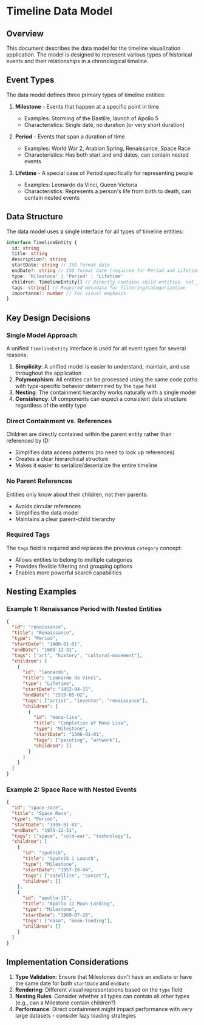 # Timeline Data Model

## Overview

This document describes the data model for the timeline visualization application. The model is designed to represent various types of historical events and their relationships in a chronological timeline.

## Event Types

The data model defines three primary types of timeline entities:

1. **Milestone** - Events that happen at a specific point in time
   - Examples: Storming of the Bastille, launch of Apollo 5
   - Characteristics: Single date, no duration (or very short duration)

2. **Period** - Events that span a duration of time
   - Examples: World War 2, Arabian Spring, Renaissance, Space Race
   - Characteristics: Has both start and end dates, can contain nested events

3. **Lifetime** - A special case of Period specifically for representing people
   - Examples: Leonardo da Vinci, Queen Victoria
   - Characteristics: Represents a person's life from birth to death, can contain nested events

## Data Structure

The data model uses a single interface for all types of timeline entities:

```typescript
interface TimelineEntity {
  id: string
  title: string
  description?: string
  startDate: string // ISO format date
  endDate?: string // ISO format date (required for Period and Lifetime; optional for Milestone)
  type: 'Milestone' | 'Period' | 'Lifetime'
  children: TimelineEntity[] // Directly contains child entities, not just references
  tags: string[] // Required metadata for filtering/categorization
  importance?: number // For visual emphasis
}
```

## Key Design Decisions

### Single Model Approach

A unified `TimelineEntity` interface is used for all event types for several reasons:

1. **Simplicity**: A unified model is easier to understand, maintain, and use throughout the application
2. **Polymorphism**: All entities can be processed using the same code paths with type-specific behavior determined by the `type` field
3. **Nesting**: The containment hierarchy works naturally with a single model
4. **Consistency**: UI components can expect a consistent data structure regardless of the entity type

### Direct Containment vs. References

Children are directly contained within the parent entity rather than referenced by ID:

- Simplifies data access patterns (no need to look up references)
- Creates a clear hierarchical structure
- Makes it easier to serialize/deserialize the entire timeline

### No Parent References

Entities only know about their children, not their parents:

- Avoids circular references
- Simplifies the data model
- Maintains a clear parent-child hierarchy

### Required Tags

The `tags` field is required and replaces the previous `category` concept:

- Allows entities to belong to multiple categories
- Provides flexible filtering and grouping options
- Enables more powerful search capabilities

## Nesting Examples

### Example 1: Renaissance Period with Nested Entities

```json
{
  "id": "renaissance",
  "title": "Renaissance",
  "type": "Period",
  "startDate": "1400-01-01",
  "endDate": "1600-12-31",
  "tags": ["art", "history", "cultural-movement"],
  "children": [
    {
      "id": "leonardo",
      "title": "Leonardo da Vinci",
      "type": "Lifetime",
      "startDate": "1452-04-15",
      "endDate": "1519-05-02",
      "tags": ["artist", "inventor", "renaissance"],
      "children": [
        {
          "id": "mona-lisa",
          "title": "Completion of Mona Lisa",
          "type": "Milestone",
          "startDate": "1506-01-01",
          "tags": ["painting", "artwork"],
          "children": []
        }
      ]
    }
  ]
}
```

### Example 2: Space Race with Nested Events

```json
{
  "id": "space-race",
  "title": "Space Race",
  "type": "Period",
  "startDate": "1955-01-01",
  "endDate": "1975-12-31",
  "tags": ["space", "cold-war", "technology"],
  "children": [
    {
      "id": "sputnik",
      "title": "Sputnik 1 Launch",
      "type": "Milestone",
      "startDate": "1957-10-04",
      "tags": ["satellite", "soviet"],
      "children": []
    },
    {
      "id": "apollo-11",
      "title": "Apollo 11 Moon Landing",
      "type": "Milestone",
      "startDate": "1969-07-20",
      "tags": ["nasa", "moon-landing"],
      "children": []
    }
  ]
}
```

## Implementation Considerations

1. **Type Validation**: Ensure that Milestones don't have an `endDate` or have the same date for both `startDate` and `endDate`
2. **Rendering**: Different visual representations based on the `type` field
3. **Nesting Rules**: Consider whether all types can contain all other types (e.g., can a Milestone contain children?)
4. **Performance**: Direct containment might impact performance with very large datasets - consider lazy loading strategies